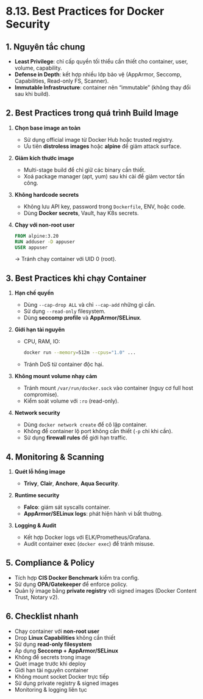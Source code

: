 # 8.13. Best Practices for Docker Security

## 1. Nguyên tắc chung

* **Least Privilege**: chỉ cấp quyền tối thiểu cần thiết cho container, user, volume, capability.
* **Defense in Depth**: kết hợp nhiều lớp bảo vệ (AppArmor, Seccomp, Capabilities, Read-only FS, Scanner).
* **Immutable Infrastructure**: container nên “immutable” (không thay đổi sau khi build).
## 2. Best Practices trong quá trình Build Image

1. **Chọn base image an toàn**

   * Sử dụng official image từ Docker Hub hoặc trusted registry.
   * Ưu tiên **distroless images** hoặc **alpine** để giảm attack surface.

2. **Giảm kích thước image**

   * Multi-stage build để chỉ giữ các binary cần thiết.
   * Xoá package manager (apt, yum) sau khi cài để giảm vector tấn công.

3. **Không hardcode secrets**

   * Không lưu API key, password trong `Dockerfile`, ENV, hoặc code.
   * Dùng **Docker secrets**, Vault, hay K8s secrets.

4. **Chạy với non-root user**

   ```dockerfile
   FROM alpine:3.20
   RUN adduser -D appuser
   USER appuser
   ```

   → Tránh chạy container với UID 0 (root).
## 3. Best Practices khi chạy Container

1. **Hạn chế quyền**

   * Dùng `--cap-drop ALL` và chỉ `--cap-add` những gì cần.
   * Sử dụng `--read-only` filesystem.
   * Dùng **seccomp profile** và **AppArmor/SELinux**.

2. **Giới hạn tài nguyên**

   * CPU, RAM, IO:

     ```bash
     docker run --memory=512m --cpus="1.0" ...
     ```
   * Tránh DoS từ container độc hại.

3. **Không mount volume nhạy cảm**

   * Tránh mount `/var/run/docker.sock` vào container (nguy cơ full host compromise).
   * Kiểm soát volume với `:ro` (read-only).

4. **Network security**

   * Dùng `docker network create` để cô lập container.
   * Không để container lộ port không cần thiết (`-p` chỉ khi cần).
   * Sử dụng **firewall rules** để giới hạn traffic.
## 4. Monitoring & Scanning

1. **Quét lỗ hổng image**

   * **Trivy**, **Clair**, **Anchore**, **Aqua Security**.

2. **Runtime security**

   * **Falco**: giám sát syscalls container.
   * **AppArmor/SELinux logs**: phát hiện hành vi bất thường.

3. **Logging & Audit**

   * Kết hợp Docker logs với ELK/Prometheus/Grafana.
   * Audit container exec (`docker exec`) để tránh misuse.
## 5. Compliance & Policy

* Tích hợp **CIS Docker Benchmark** kiểm tra config.
* Sử dụng **OPA/Gatekeeper** để enforce policy.
* Quản lý image bằng **private registry** với signed images (Docker Content Trust, Notary v2).
## 6. Checklist nhanh

- Chạy container với **non-root user**
- Drop **Linux Capabilities** không cần thiết
- Sử dụng **read-only filesystem**
- Áp dụng **Seccomp + AppArmor/SELinux**
- Không để secrets trong image
- Quét image trước khi deploy
- Giới hạn tài nguyên container
- Không mount socket Docker trực tiếp
- Sử dụng private registry & signed images
- Monitoring & logging liên tục


